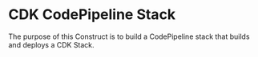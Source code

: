 # CDK CodePipeline Stack

The purpose of this Construct is to build a CodePipeline stack that builds and deploys a CDK Stack.